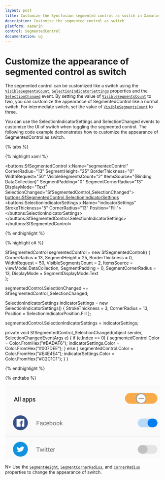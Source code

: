 ```yaml
---
layout: post
title: Customize the Syncfusion segmented control as switch in Xamarin.Forms
description: Customize the segmented control as switch
platform: Xamarin
control: SegmentedControl
documentation: ug
---
```


# Customize the appearance of segmented control as switch

The segmented control can be customized like a switch using the [`VisibleSegmentsCount`](https://help.syncfusion.com/cr/cref_files/xamarin/Syncfusion.Buttons.XForms~Syncfusion.XForms.Buttons.SfSegmentedControl~VisibleSegmentsCount.html), [`SelectionIndicatorSettings`](https://help.syncfusion.com/cr/cref_files/xamarin/Syncfusion.Buttons.XForms~Syncfusion.XForms.Buttons.SfSegmentedControl~SelectionIndicatorSettings.html) properties and the [`SelectionChanged`](https://help.syncfusion.com/cr/cref_files/xamarin/Syncfusion.Buttons.XForms~Syncfusion.XForms.Buttons.SfSegmentedControl~SelectionChanged_EV.html) event. By setting the value of [`VisibleSegmentsCount`](https://help.syncfusion.com/cr/cref_files/xamarin/Syncfusion.Buttons.XForms~Syncfusion.XForms.Buttons.SfSegmentedControl~VisibleSegmentsCount.html) to two, you can customize the appearance of SegmentedControl like a normal switch. For intermediate switch, set the value of [`VisibleSegmentsCount`](https://help.syncfusion.com/cr/cref_files/xamarin/Syncfusion.Buttons.XForms~Syncfusion.XForms.Buttons.SfSegmentedControl~VisibleSegmentsCount.html) to three.

You can use the SelectionIndicatorSettings and SelectionChanged events to customize the UI of switch when toggling the segmented control. The following code example demonstrates how to customize the appearance of SegmentedControl as switch.

{% tabs %}

{% highlight xaml %}

<buttons:SfSegmentedControl x:Name="segmentedControl"
                            CornerRadius="13"
                            SegmentHeight="25"
                            BorderThickness="0"
                            WidthRequest="50"
                            VisibleSegmentsCount="2"
                            ItemsSource="{Binding DataCollection}"
                            SegmentPadding="0"
                            SegmentCornerRadius="13"
                            DisplayMode="Text"
                            SelectionChanged="SfSegmentedControl_SelectionChanged">
    <buttons:SfSegmentedControl.SelectionIndicatorSettings>
        <buttons:SelectionIndicatorSettings x:Name="indicatorSettings"
                                            StrokeThickness="5"
                                            CornerRadius="13"
                                            Position="Fill">
        </buttons:SelectionIndicatorSettings>
    </buttons:SfSegmentedControl.SelectionIndicatorSettings>
</buttons:SfSegmentedControl>

{% endhighlight %}

{% highlight c# %}

SfSegmentedControl segmentedControl = new SfSegmentedControl()
{
    CornerRadius = 13,
    SegmentHeight = 25,
    BorderThickness = 0,
    WidthRequest = 50,
    VisibleSegmentsCount = 2,
    ItemsSource = viewModel.DataCollection,
    SegmentPadding = 0,
    SegmentCornerRadius = 13,
    DisplayMode = SegmentDisplayMode.Text               
};

segmentedControl.SelectionChanged += SfSegmentedControl_SelectionChanged;

SelectionIndicatorSettings indicatorSettings = new SelectionIndicatorSettings()
{
    StrokeThickness = 3,
    CornerRadius = 13,
    Position = SelectionIndicatorPosition.Fill
};

segmentedControl.SelectionIndicatorSettings = indicatorSettings;

private void SfSegmentedControl_SelectionChanged(object sender, SelectionChangedEventArgs e)
{
    if (e.Index == 0)
    {
        segmentedControl.Color = Color.FromHex("#BADAF6");
        indicatorSettings.Color = Color.FromHex("#007DEE");
    }
    else
    {
        segmentedControl.Color = Color.FromHex("#E4E4E4");
        indicatorSettings.Color = Color.FromHex("#C2C1C1");
    }
}

{% endhighlight %}

{% endtabs %}

![Segmented control as switch in Xamarin.Forms](images/Segmented_control_as_switch.png)

N> Use the [`SegmentHeight`](https://help.syncfusion.com/cr/cref_files/xamarin/Syncfusion.Buttons.XForms~Syncfusion.XForms.Buttons.SfSegmentedControl~SegmentHeight.html), [`SegmentCornerRadius`](https://help.syncfusion.com/cr/cref_files/xamarin/Syncfusion.Buttons.XForms~Syncfusion.XForms.Buttons.SfSegmentedControl~SegmentCornerRadius.html), and [`CornerRadius`](https://help.syncfusion.com/cr/cref_files/xamarin/Syncfusion.Buttons.XForms~Syncfusion.XForms.Buttons.SfSegmentedControl~CornerRadius.html) properties to change the appearance of switch.


